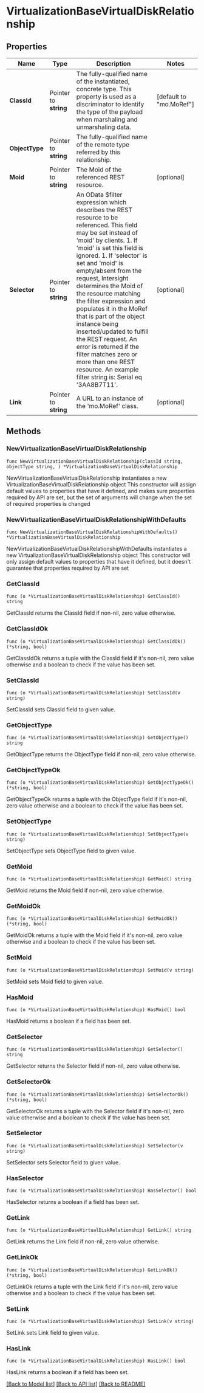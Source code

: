 # VirtualizationBaseVirtualDiskRelationship

## Properties

Name | Type | Description | Notes
------------ | ------------- | ------------- | -------------
**ClassId** | Pointer to **string** | The fully-qualified name of the instantiated, concrete type. This property is used as a discriminator to identify the type of the payload when marshaling and unmarshaling data. | [default to "mo.MoRef"]
**ObjectType** | Pointer to **string** | The fully-qualified name of the remote type referred by this relationship. | 
**Moid** | Pointer to **string** | The Moid of the referenced REST resource. | [optional] 
**Selector** | Pointer to **string** | An OData $filter expression which describes the REST resource to be referenced. This field may be set instead of &#39;moid&#39; by clients. 1. If &#39;moid&#39; is set this field is ignored. 1. If &#39;selector&#39; is set and &#39;moid&#39; is empty/absent from the request, Intersight determines the Moid of the resource matching the filter expression and populates it in the MoRef that is part of the object instance being inserted/updated to fulfill the REST request. An error is returned if the filter matches zero or more than one REST resource. An example filter string is: Serial eq &#39;3AA8B7T11&#39;. | [optional] 
**Link** | Pointer to **string** | A URL to an instance of the &#39;mo.MoRef&#39; class. | [optional] 

## Methods

### NewVirtualizationBaseVirtualDiskRelationship

`func NewVirtualizationBaseVirtualDiskRelationship(classId string, objectType string, ) *VirtualizationBaseVirtualDiskRelationship`

NewVirtualizationBaseVirtualDiskRelationship instantiates a new VirtualizationBaseVirtualDiskRelationship object
This constructor will assign default values to properties that have it defined,
and makes sure properties required by API are set, but the set of arguments
will change when the set of required properties is changed

### NewVirtualizationBaseVirtualDiskRelationshipWithDefaults

`func NewVirtualizationBaseVirtualDiskRelationshipWithDefaults() *VirtualizationBaseVirtualDiskRelationship`

NewVirtualizationBaseVirtualDiskRelationshipWithDefaults instantiates a new VirtualizationBaseVirtualDiskRelationship object
This constructor will only assign default values to properties that have it defined,
but it doesn't guarantee that properties required by API are set

### GetClassId

`func (o *VirtualizationBaseVirtualDiskRelationship) GetClassId() string`

GetClassId returns the ClassId field if non-nil, zero value otherwise.

### GetClassIdOk

`func (o *VirtualizationBaseVirtualDiskRelationship) GetClassIdOk() (*string, bool)`

GetClassIdOk returns a tuple with the ClassId field if it's non-nil, zero value otherwise
and a boolean to check if the value has been set.

### SetClassId

`func (o *VirtualizationBaseVirtualDiskRelationship) SetClassId(v string)`

SetClassId sets ClassId field to given value.


### GetObjectType

`func (o *VirtualizationBaseVirtualDiskRelationship) GetObjectType() string`

GetObjectType returns the ObjectType field if non-nil, zero value otherwise.

### GetObjectTypeOk

`func (o *VirtualizationBaseVirtualDiskRelationship) GetObjectTypeOk() (*string, bool)`

GetObjectTypeOk returns a tuple with the ObjectType field if it's non-nil, zero value otherwise
and a boolean to check if the value has been set.

### SetObjectType

`func (o *VirtualizationBaseVirtualDiskRelationship) SetObjectType(v string)`

SetObjectType sets ObjectType field to given value.


### GetMoid

`func (o *VirtualizationBaseVirtualDiskRelationship) GetMoid() string`

GetMoid returns the Moid field if non-nil, zero value otherwise.

### GetMoidOk

`func (o *VirtualizationBaseVirtualDiskRelationship) GetMoidOk() (*string, bool)`

GetMoidOk returns a tuple with the Moid field if it's non-nil, zero value otherwise
and a boolean to check if the value has been set.

### SetMoid

`func (o *VirtualizationBaseVirtualDiskRelationship) SetMoid(v string)`

SetMoid sets Moid field to given value.

### HasMoid

`func (o *VirtualizationBaseVirtualDiskRelationship) HasMoid() bool`

HasMoid returns a boolean if a field has been set.

### GetSelector

`func (o *VirtualizationBaseVirtualDiskRelationship) GetSelector() string`

GetSelector returns the Selector field if non-nil, zero value otherwise.

### GetSelectorOk

`func (o *VirtualizationBaseVirtualDiskRelationship) GetSelectorOk() (*string, bool)`

GetSelectorOk returns a tuple with the Selector field if it's non-nil, zero value otherwise
and a boolean to check if the value has been set.

### SetSelector

`func (o *VirtualizationBaseVirtualDiskRelationship) SetSelector(v string)`

SetSelector sets Selector field to given value.

### HasSelector

`func (o *VirtualizationBaseVirtualDiskRelationship) HasSelector() bool`

HasSelector returns a boolean if a field has been set.

### GetLink

`func (o *VirtualizationBaseVirtualDiskRelationship) GetLink() string`

GetLink returns the Link field if non-nil, zero value otherwise.

### GetLinkOk

`func (o *VirtualizationBaseVirtualDiskRelationship) GetLinkOk() (*string, bool)`

GetLinkOk returns a tuple with the Link field if it's non-nil, zero value otherwise
and a boolean to check if the value has been set.

### SetLink

`func (o *VirtualizationBaseVirtualDiskRelationship) SetLink(v string)`

SetLink sets Link field to given value.

### HasLink

`func (o *VirtualizationBaseVirtualDiskRelationship) HasLink() bool`

HasLink returns a boolean if a field has been set.


[[Back to Model list]](../README.md#documentation-for-models) [[Back to API list]](../README.md#documentation-for-api-endpoints) [[Back to README]](../README.md)


